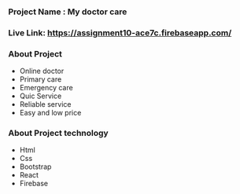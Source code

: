 ### Project Name : My doctor care
### Live Link: https://assignment10-ace7c.firebaseapp.com/

### About Project
* Online doctor
* Primary care
* Emergency care
* Quic Service
* Reliable service
* Easy and low price

### About Project technology
* Html
* Css
* Bootstrap
* React
* Firebase